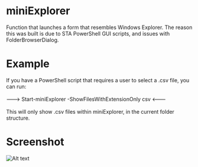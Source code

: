 # miniExplorer
Function that launches a form that resembles Windows Explorer.  The reason this was built is due to STA PowerShell GUI scripts, and issues with FolderBrowserDialog.

# Example
If you have a PowerShell script that requires a user to select a .csv file, you can run: <br /><br /> ---> Start-miniExplorer -ShowFilesWithExtensionOnly csv <---<br /><br /> This will only show .csv files within miniExplorer, in the current folder structure.

# Screenshot

![Alt text](http://i.imgur.com/L8Te30g.png "miniExplorer")
